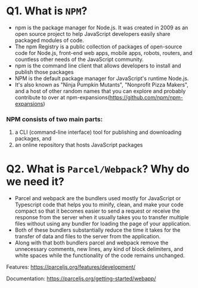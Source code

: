 # Q1. What is `NPM`?
- npm is the package manager for Node.js. It was created in 2009 as an open source project to help JavaScript developers easily share packaged modules of code.
- The npm Registry is a public collection of packages of open-source code for Node.js, front-end web apps, mobile apps, robots, routers, and countless other needs of the JavaScript community.
- npm is the command line client that allows developers to install and publish those packages
- NPM is the default package manager for JavaScript's runtime Node.js.
- It's also known as "Ninja Pumpkin Mutants", "Nonprofit Pizza Makers", and a host of other random names that you can explore and probably contribute to over at npm-expansions(https://github.com/npm/npm-expansions)

### NPM consists of two main parts:
1. a CLI (command-line interface) tool for publishing and downloading packages, and
2. an online repository that hosts JavaScript packages


# Q2. What is `Parcel/Webpack`? Why do we need it?
- Parcel and webpack are the bundlers used mostly for JavaScript or Typescript code that helps you to minify, clean, and make your code compact so that it becomes easier to send a request or receive the response from the server when it usually takes you to transfer multiple files without using any bundler for loading the page of your application.
- Both of these bundlers substantially reduce the time it takes for the transfer of data and files to the server from the application.
- Along with that both bundlers parcel and webpack remove the unnecessary comments, new lines, any kind of block delimiters, and white spaces while the functionality of the code remains unchanged.

Features:
https://parceljs.org/features/development/

Documentation:
https://parceljs.org/getting-started/webapp/


